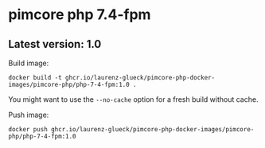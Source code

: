 # pimcore php 7.4-fpm

## Latest version: 1.0

Build image: 
```
docker build -t ghcr.io/laurenz-glueck/pimcore-php-docker-images/pimcore-php/php-7-4-fpm:1.0 .
```

You might want to use the `--no-cache` option for a fresh build without cache.

Push image:
```
docker push ghcr.io/laurenz-glueck/pimcore-php-docker-images/pimcore-php/php-7-4-fpm:1.0
```
